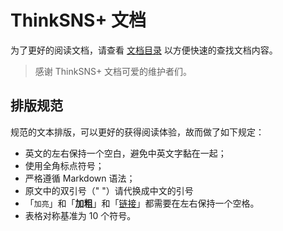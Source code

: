 # ThinkSNS+ 文档

为了更好的阅读文档，请查看 [文档目录](summary.md) 以方便快速的查找文档内容。

> 感谢 ThinkSNS+ 文档可爱的维护者们。

## 排版规范

规范的文本排版，可以更好的获得阅读体验，故而做了如下规定：

- 英文的左右保持一个空白，避免中英文字黏在一起；
- 使用全角标点符号；
- 严格遵循 Markdown 语法；
- 原文中的双引号（" "）请代换成中文的引号
- 「`加亮`」和「**加粗**」和「[链接](#排版规范)」都需要在左右保持一个空格。
- 表格对称基准为 10 个符号。

